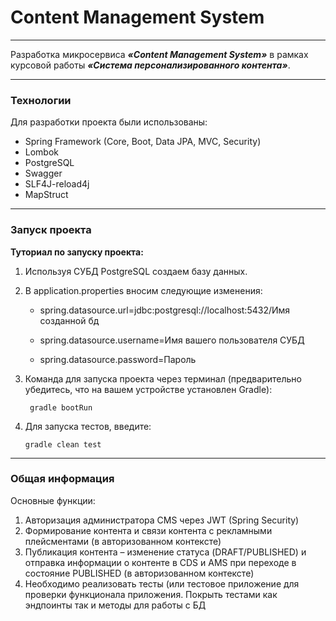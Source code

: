 ﻿# Content Management System
____

Разработка микросервиса ***«Content Management System»*** в рамках курсовой работы 
 ***«Система персонализированного контента»***.
____

### Технологии
Для разработки проекта были использованы:

* Spring Framework (Core, Boot, Data JPA, MVC, Security)
* Lombok
* PostgreSQL
* Swagger
* SLF4J-reload4j
* MapStruct
****
### Запуск проекта
**Туториал по запуску проекта:**

1. Используя СУБД PostgreSQL создаем базу данных. 
2. В application.properties вносим следующие изменения:

    * spring.datasource.url=jdbc:postgresql://localhost:5432/Имя созданной бд

    * spring.datasource.username=Имя вашего пользователя СУБД

    * spring.datasource.password=Пароль

3. Команда для запуска проекта через терминал (предварительно убедитесь, что на вашем устройстве установлен Gradle):

        gradle bootRun

4. Для запуска тестов, введите:

       gradle clean test
---
### Общая информация
Основные функции:
1. Авторизация администратора CMS через	JWT (Spring Security)
2. Формирование	контента и связи контента с рекламными плейсментами (в
   авторизованном контексте)
3. Публикация контента – изменение статуса (DRAFT/PUBLISHED) и отправка
   информации о	контенте в CDS и AMS при переходе в	состояние PUBLISHED (в
   авторизованном контексте)
4. Необходимо реализовать тесты (или тестовое приложение для проверки
   функционала	приложения.	Покрыть	тестами	как	эндпоинты так и методы для
   работы с БД
